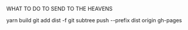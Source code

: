 WHAT TO DO TO SEND TO THE HEAVENS

yarn build
git add dist -f
git subtree push --prefix dist origin gh-pages
